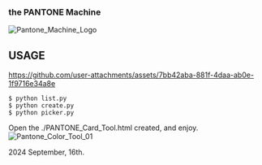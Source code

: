 ### the PANTONE Machine
![Pantone_Machine_Logo](https://github.com/user-attachments/assets/bff1c551-65b8-4dc1-9c95-e6cd1529853a)

## USAGE

https://github.com/user-attachments/assets/7bb42aba-881f-4daa-ab0e-1f9716e34a8e

```
$ python list.py
$ python create.py
$ python picker.py
```
Open the ./PANTONE_Card_Tool.html created, and enjoy.
![Pantone_Color_Tool_01](https://github.com/user-attachments/assets/4e2b0eac-2871-40b1-a2a8-f34dd7eccb9d)


2024 September, 16th.
